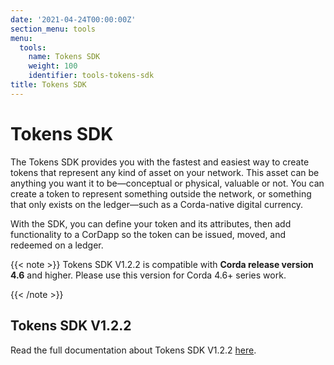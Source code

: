 ```yaml
---
date: '2021-04-24T00:00:00Z'
section_menu: tools
menu:
  tools:
    name: Tokens SDK
    weight: 100
    identifier: tools-tokens-sdk
title: Tokens SDK
---
```


# Tokens SDK

The Tokens SDK provides you with the fastest and easiest way to create tokens that represent any kind of asset on your network. This asset can be anything you want it to be—conceptual or physical, valuable or not. You can create a token to represent something outside the network, or something that only exists on the ledger—such as a Corda-native digital currency.

With the SDK, you can define your token and its attributes, then add functionality to a CorDapp so the token can be issued, moved, and redeemed on a ledger.

{{< note >}}
Tokens SDK V1.2.2 is compatible with **Corda release version 4.6** and higher. Please use this version for Corda 4.6+ series work.

{{< /note >}}

## Tokens SDK V1.2.2

Read the full documentation about Tokens SDK V1.2.2 [here](../../../en/platform/corda/4.8/enterprise/cordapps/token-sdk-introduction.md).
